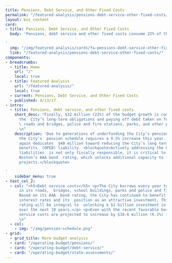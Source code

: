 ```yaml
---
title: Pensions, Debt Service, and Other Fixed Costs
permalink: "/featured-analysis/pensions-debt-service-other-fixed-costs/"
layout: bos_content
card:
- title: Pensions, Debt Service, and Other Fixed Costs
  body: 'Pensions, debt service and other fixed costs consume 22% of the budget growth.

'
  img: "/img/featured_analysis/cards/fa-pensions-debt-service-other-fixed-costs.jpg"
  link: "/featured-analysis/pensions-debt-service-other-fixed-costs/"
components:
- breadcrumbs:
  - title: Home
    url: "/"
    local: true
  - title: Featured Analysis
    url: "/featured-analysis/"
    local: true
  - current: Pensions, Debt Service, and Other Fixed Costs
  - published: 4/13/17
- intro:
  - title: Pensions, debt service, and other fixed costs
    short_desc: "Finally, $32 million (22%) of the budget growth is committed to addressing
      the  City’s long-term obligations and paying off debt taken on for school buildings,
      \ roads and bridges, police and fire stations, parks, and other public assets.
      \n"
    description: 'Due to generations of underfunding the City’s pension obligations,
      the City’s  pension schedule requires a 9.5% increase this year. This budget
      again dedicates  $40 million toward reducing the City’s long term other post-employment
      benefits  (OPEB) liability. <blockquote>Actively addressing the City’s long-term
      liabilities  is not only fiscally responsible, it is critical to maintaining
      Boston’s AAA bond  rating, which unlocks additional capacity to fund more capital
      projects.</blockquote>

'
    sidebar_menu: true
- text_col_2:
  - col: "<h5>Debt service costs</h5> <p>The City borrows every year to support investments
      in its roads,  bridges, school buildings, parks and police and fire stations.
      Based on its AAA  bond rating, the City has continued to benefit from favorable
      interest rates and its  position as an attractive investment. This high bond
      rating will be integral to  unlocking a $1 billion investment in Boston schools
      over the next 10 years.</p> <p>Even with the recent favorable borrowings, debt
      service costs are projected to increase by $10.6 million (6.1%) in FY18.</p>
      \n"
  - col:
    - img: "/img/pension-schedule.png"
- grid:
  - grid_title: More budget analysis
  - card: "/operating-budget/pensions/"
  - card: "/operating-budget/debt-service/"
  - card: "/operating-budget/state-assessments/"
---
```


